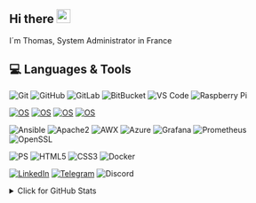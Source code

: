 ## Hi there <img src="https://media.giphy.com/media/hvRJCLFzcasrR4ia7z/giphy.gif" width="25px"></a>

I´m Thomas, System Administrator in France

## 💻 Languages & Tools
  ![Git](https://img.shields.io/badge/-Git-black?style=flat-square&logo=git)
  ![GitHub](https://img.shields.io/badge/-GitHub-181717?style=flat-square&logo=github)
  ![GitLab](https://img.shields.io/badge/-GitLab-FCA121?style=flat-square&logo=gitlab)
  ![BitBucket](https://img.shields.io/badge/-BitBucket-darkblue?style=flat-square&logo=bitbucket)
  ![VS Code](https://img.shields.io/badge/-VS%20Code-007ACC?style=flat-square&logo=visual-studio-code)
  ![Raspberry Pi](https://img.shields.io/badge/-Raspberry%20Pi-C51A4A?style=flat-square&logo=Raspberry-Pi)


  [![OS](https://img.shields.io/badge/OS-macOS-informational?style=flat-square&logo=apple&logoColor=white)](https://en.wikipedia.org/wiki/MacOS)
  [![OS](https://img.shields.io/badge/OS-RedHat-informational?style=flat-square&logo=redhat&logoColor=white)](https://en.wikipedia.org/wiki/MacOS)
  [![OS](https://img.shields.io/badge/OS-Linux-informational?style=flat-square&logo=linux&logoColor=white)](https://en.wikipedia.org/wiki/Microsoft_Windows)
  [![OS](https://img.shields.io/badge/OS-Windows-informational?style=flat-square&logo=microsoft&logoColor=white)](https://en.wikipedia.org/wiki/MacOS)


  ![Ansible](https://img.shields.io/badge/Ansible-informational?style=flat-square&logo=ansible&logoColor=white)
  ![Apache2](https://img.shields.io/badge/Apache2-grey?style=flat-square&logo=apache)
  ![AWX](https://img.shields.io/badge/AWX-black?style=flat-square&logo=awx)
  ![Azure](https://img.shields.io/badge/Microsoft%20Azure-232F7E?style=flat-square&logo=microsoft-azure)
  ![Grafana](https://img.shields.io/badge/Grafana-white?style=flat-square&logo=grafana)
  ![Prometheus](https://img.shields.io/badge/Prometheus-white?style=flat-square&logo=prometheus)
  ![OpenSSL](https://img.shields.io/badge/OpenSSL-informational?style=flat-square&logo=openssl)


  ![PS](https://img.shields.io/badge/-shell-5391FE?style=flat-square&logo=PowerShell&logoColor=white)
  ![HTML5](https://img.shields.io/badge/-HTML5-E34F26?style=flat-square&logo=html5&logoColor=white)
  ![CSS3](https://img.shields.io/badge/-CSS3-1572B6?style=flat-square&logo=css3)
  ![Docker](https://img.shields.io/badge/-Docker-white?style=flat-square&logo=docker)


  [![LinkedIn](https://img.shields.io/badge/LinkedIn-Thomas%20MAGNE-informational?style=flat-square&logo=linkedin&logoColor=white)](https://www.linkedin.com/in/thomas-magne-a5a546106/)
  [![Telegram](https://img.shields.io/badge/TomSmall-0078D4?style=flat-square&logo=Telegram&logoColor=white)](https://t.me/TomSmall)
  ![Discord](https://img.shields.io/badge/Discord-white?style=flat-square&logo=discord)

<details>
<summary>Click for GitHub Stats</summary>
<p align="center">
    <img alt = "GitHub Stats" src="https://github-readme-stats.vercel.app/api?username=Alaraw&show_icons=true&count_private=true&hide=issues&icon_color=000000&hide_border=true&title_color=5391FE&text_color=555">
    <br>
    <img alt = "Top Language" src="https://github-readme-stats.vercel.app/api/top-langs/?username=alwinw&hide=html,&hide_border=true&title_color=5391FE&text_color=555"
</p>
</details>
